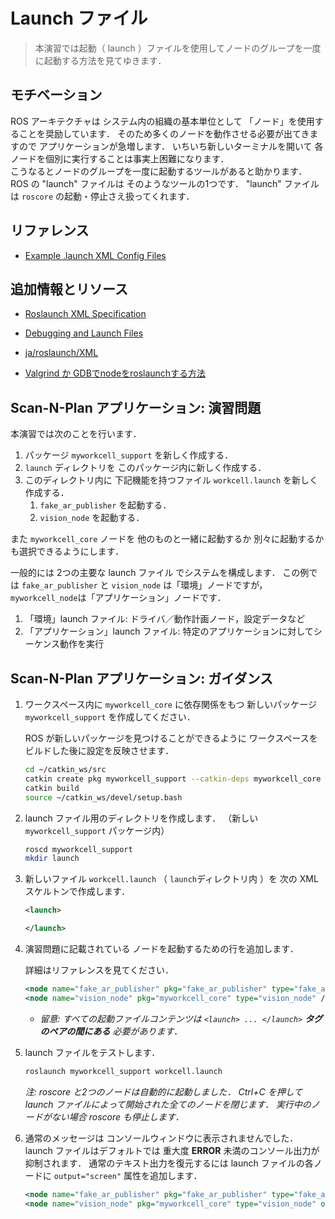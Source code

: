 # Launch ファイル

> 本演習では起動（ launch ）ファイルを使用してノードのグループを一度に起動する方法を見てゆきます．


## モチベーション

ROS アーキテクチャは
システム内の組織の基本単位として
「ノード」を使用することを奨励しています．
そのため多くのノードを動作させる必要が出てきますので
アプリケーションが急増します．
いちいち新しいターミナルを開いて
各ノードを個別に実行することは事実上困難になります．<br>
こうなるとノードのグループを一度に起動するツールがあると助かります．
ROS の "launch" ファイルは
そのようなツールの1つです．
"launch" ファイルは `roscore` の起動・停止さえ扱ってくれます．


## リファレンス

* [Example .launch XML Config Files](http://wiki.ros.org/roslaunch/XML#Example_.launch_XML_Config_Files)


## 追加情報とリソース

* [Roslaunch XML Specification](http://wiki.ros.org/roslaunch/XML)
* [Debugging and Launch Files](http://wiki.ros.org/roslaunch/Tutorials/Roslaunch%20Nodes%20in%20Valgrind%20or%20GDB)


* [ja/roslaunch/XML](http://wiki.ros.org/ja/roslaunch/XML)
* [Valgrind か GDBでnodeをroslaunchする方法](http://wiki.ros.org/ja/roslaunch/Tutorials/Roslaunch%20Nodes%20in%20Valgrind%20or%20GDB)


## Scan-N-Plan アプリケーション: 演習問題

本演習では次のことを行います．

1. パッケージ `myworkcell_support` を新しく作成する．
1. `launch` ディレクトリを
   このパッケージ内に新しく作成する．
1. このディレクトリ内に
   下記機能を持つファイル
   `workcell.launch` を新しく作成する．
   1. `fake_ar_publisher` を起動する．
   1. `vision_node` を起動する．

また `myworkcell_core` ノードを
他のものと一緒に起動するか
別々に起動するか
も選択できるようにします．

一般的には
2つの主要な launch ファイル
でシステムを構成します．
この例では `fake_ar_publisher` と
`vision_node` は「環境」ノードですが，
`myworkcell_node`は「アプリケーション」ノードです．

1. 「環境」launch ファイル:
   ドライバ／動作計画ノード，設定データなど
1. 「アプリケーション」launch ファイル:
   特定のアプリケーションに対してシーケンス動作を実行


## Scan-N-Plan アプリケーション: ガイダンス

1. ワークスペース内に
   `myworkcell_core` に依存関係をもつ
   新しいパッケージ `myworkcell_support`
   を作成してください．

   ROS が新しいパッケージを見つけることができるように
   ワークスペースをビルドした後に設定を反映させます．

   ``` bash
   cd ~/catkin_ws/src
   catkin create pkg myworkcell_support --catkin-deps myworkcell_core
   catkin build
   source ~/catkin_ws/devel/setup.bash
   ```

1. launch ファイル用のディレクトリを作成します．
   （新しい `myworkcell_support` パッケージ内）

   ``` bash
   roscd myworkcell_support
   mkdir launch
   ```

1. 新しいファイル `workcell.launch`
   （ `launch`ディレクトリ内 ）を
   次の XML スケルトンで作成します．

   ``` xml
   <launch>

   </launch>
   ```

1. 演習問題に記載されている
   ノードを起動するための行を追加します．

   詳細はリファレンスを見てください．

   ``` xml
   <node name="fake_ar_publisher" pkg="fake_ar_publisher" type="fake_ar_publisher_node" />
   <node name="vision_node" pkg="myworkcell_core" type="vision_node" />
   ```

   * _留意: すべての起動ファイルコンテンツは
      `<launch> ... </launch>`
      **タグのペアの間にある** 必要があります．_

1. launch ファイルをテストします．

   ``` bash
   roslaunch myworkcell_support workcell.launch
   ```

   _注: roscore と2つのノードは自動的に起動しました．
    Ctrl+C を押して
    launch ファイルによって開始された全てのノードを閉じます．
    実行中のノードがない場合 roscore も停止します．_

1. 通常のメッセージは
   コンソールウィンドウに表示されませんでした．
   launch ファイルはデフォルトでは
   重大度 **ERROR** 未満のコンソール出力が抑制されます．
   通常のテキスト出力を復元するには
   launch ファイルの各ノードに
   `output="screen"` 属性を追加します．

   ``` xml
   <node name="fake_ar_publisher" pkg="fake_ar_publisher" type="fake_ar_publisher_node" output="screen"/>
   <node name="vision_node" pkg="myworkcell_core" type="vision_node" output="screen" />
   ```
